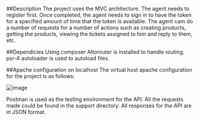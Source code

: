 ##Description
The project uses the MVC architecture. The agent needs to register first. Once completed, the agent needs to sign in to have the token for a specified amount of time that the token is available. 
The agent cam do a number of requests for a number  of actions such as creating products, getting the products, viewing the tickets assigned to him and reply to them, etc. 

##Dependicies 
Using composer Altorouter is installed to handle routing. psr-4 autoloader is used to autoload files.

##Apache configuration on localhost
The virtual host apache configuration for the project is as follows:

![image](https://github.com/heyrya/kahuna-app-api/assets/3865985/72203548-2d91-406b-98d7-301a1319b667)

Postman is used as the testing environment for the API. All the requests made could be found in the support directory. 
All responses for the API are in JSON format. 

